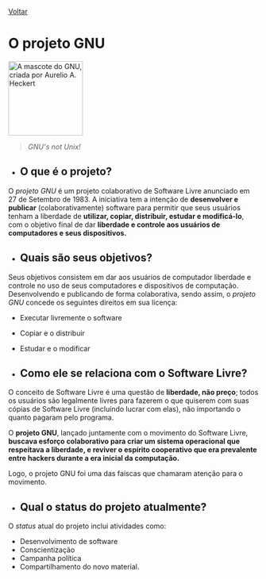[Voltar](intro.md)

O projeto GNU
====

<img alt="A mascote do GNU, criada por Aurelio A. Heckert" src="https://upload.wikimedia.org/wikipedia/en/thumb/2/22/Heckert_GNU_white.svg/1024px-Heckert_GNU_white.svg.png" width="150px" height="auto" />

>*GNU's not Unix!*

- ## O que é o projeto?

O *projeto GNU* é um projeto colaborativo de Software Livre anunciado em 27 de Setembro de 1983. A iniciativa tem a intenção de **desenvolver e publicar** (colaborativamente) software para permitir que seus usuários tenham a liberdade de **utilizar, copiar, distribuir, estudar e modificá-lo**, com o objetivo final de dar **liberdade e controle aos usuários de computadores e seus dispositivos.**

- ## Quais são seus objetivos?
Seus objetivos consistem em dar aos usuários de computador liberdade e controle no uso de seus computadores e dispositivos de computação. Desenvolvendo e publicando de forma colaborativa, sendo assim, o *projeto GNU* concede os seguintes direitos em sua licença:
- Executar livremente o software
- Copiar e o distribuir
- Estudar e o modificar

- ## Como ele se relaciona com o Software Livre?
O conceito de Software Livre é uma questão de **liberdade, não preço**; todos os usuários são legalmente livres para fazerem o que quiserem com suas cópias de Software Livre (incluíndo lucrar com elas), não importando o quanto pagaram pelo programa. 

O **projeto GNU**, lançado juntamente com o movimento do Software Livre, **buscava esforço colaborativo para criar um sistema operacional que respeitava a liberdade, e reviver o espírito cooperativo que era prevalente entre hackers durante a era inicial da computação.** 

Logo, o projeto GNU foi uma das faíscas que chamaram atenção para o movimento.

- ## Qual o status do projeto atualmente?
O *status* atual do projeto inclui atividades como:
- Desenvolvimento de software
- Conscientização
- Campanha política
- Compartilhamento do novo material.
